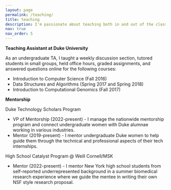 ```yaml
---
layout: page
permalink: /teaching/
title: teaching
description: I'm passionate about teaching both in and out of the classroom.
nav: true
nav_order: 5
---
```


<!-- For now, this page is assumed to be a static description of your courses. You can convert it to a collection similar to `_projects/` so that you can have a dedicated page for each course.

Organize your courses by years, topics, or universities, however you like! -->

**Teaching Assistant at Duke University**

As an undergraduate TA, I taught a weekly discussion section, tutored students in small groups, held office hours, graded assignments, and answered questions online for the following courses:

* Introduction to Computer Science (Fall 2016)
* Data Structures and Algorithms (Spring 2017 and Spring 2018)
* Introduction to Computational Genomics (Fall 2017)


**Mentorship**

Duke Technology Scholars Program
* VP of Mentorship (2022-present) - I manage the nationwide mentorship program and connect undergraduate women with Duke alumnae working in various industries.
* Mentor (2019-present) - I mentor undergraduate Duke women to help guide them through the technical and professional aspects of their tech internships.

High School Catalyst Program @ Weill Cornell/MSK
* Mentor (2022-present) - I mentor New York high school students from self-reported underrepresented background in a summer biomedical research experience where we guide the mentee in writing their own NSF style research proposal.
